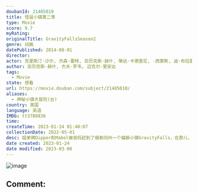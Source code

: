 ```yaml
---
doubanId: 21485010
title: 怪诞小镇第二季
type: Movie
score: 9.7
myRating: 
originalTitle: GravityFallsSeason2
genre: 动画
datePublished: 2014-08-01
director: 
actor: 克里斯汀·沙尔, 杰森·雷特, 亚历克斯·赫什, 琳达·卡德里尼, ·西蒙斯, 迪·布拉雷·贝克尔, 迈克尔·里安达, 杨泫贞, 乔恩·斯图尔特, ·米勒, 乔纳森·班克斯, 内森·菲利安, 贾斯汀·罗兰, 凯尔·麦克拉克伦
author: 亚历克斯·赫什, 杰夫·罗韦, 迈克尔·里安达
tags:
  - Movie
state: 想看
url: https://movie.douban.com/subject/21485010/
aliases:
  - 神秘小镇大冒险(台)
country: 美国
language: 英语
IMDb: tt3780836
time: 
createTime: 2023-01-24 01:40:07
collectionDate: 2022-05-01
desc: 姐弟俩Dipper和Mabel被爸妈赶到了俄勒冈州一个偏僻小镇GravityFalls，在那儿，他们的舅公Stan经营着一家专门诈骗无辜游客的旅游景点“神秘小屋”，其中陈列着各种稀奇古怪的东西。但关...
date created: 2023-01-24
date modified: 2023-03-08
---
```


![image](p2630193197.jpg)

Comment:
---
